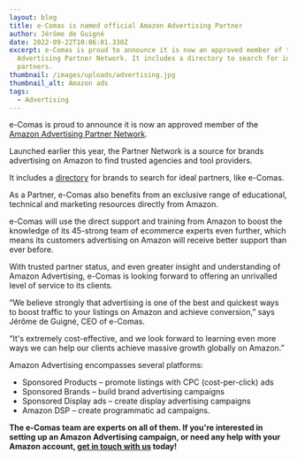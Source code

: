 ```yaml
---
layout: blog
title: e-Comas is named official Amazon Advertising Partner
author: Jérôme de Guigné
date: 2022-09-22T10:06:01.330Z
excerpt: e-Comas is proud to announce it is now an approved member of the Amazon
  Advertising Partner Network. It includes a directory to search for ideal
  partners.
thumbnail: /images/uploads/advertising.jpg
thumbnail_alt: Amazon ads
tags:
  - Advertising
---
```


e-Comas is proud to announce it is now an approved member of the
[Amazon Advertising Partner Network](https://advertising.amazon.com/en-gb/blog/introducing-partner-network).

Launched earlier this year, the Partner Network is a source for brands
advertising on Amazon to find trusted agencies and tool providers.

It includes a
[directory](https://advertising.amazon.com/en-gb/resources/find-a-partner/managed-service-providers?ref_=a20m_us_fndprt_btn_msp)
for brands to search for ideal partners, like e-Comas.

As a Partner, e-Comas also benefits from an exclusive range of educational,
technical and marketing resources directly from Amazon.

e-Comas will use the direct support and training from Amazon to boost the
knowledge of its 45-strong team of ecommerce experts even further, which means
its customers advertising on Amazon will receive better support than ever
before.

With trusted partner status, and even greater insight and understanding of
Amazon Advertising, e-Comas is looking forward to offering an unrivalled level
of service to its clients.

“We believe strongly that advertising is one of the best and quickest ways to
boost traffic to your listings on Amazon and achieve conversion,” says Jérôme de
Guigné, CEO of e-Comas.

“It's extremely cost-effective, and we look forward to learning even more ways
we can help our clients achieve massive growth globally on Amazon.”

Amazon Advertising encompasses several platforms:

- Sponsored Products – promote listings with CPC (cost-per-click) ads
- Sponsored Brands – build brand advertising campaigns
- Sponsored Display ads – create display advertising campaigns
- Amazon DSP – create programmatic ad campaigns.

**The e-Comas team are experts on all of them. If you're interested in setting
up an Amazon Advertising campaign, or need any help with your Amazon account,
[get in touch with us](https://e-comas.com/contact.html) today!**
